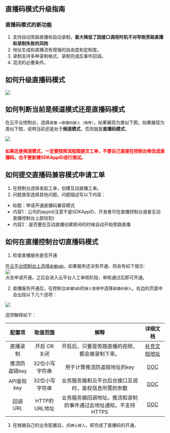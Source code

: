 ## 直播码模式升级指南

### 直播码模式的新功能

1. 支持自动旁路直播和自动录制，**极大降低了因接口调用时机不对导致旁路直播和录制失败的风险**
2. 地址生成和直播流有很强的自由度和定制度。
2. 录制支持多种录制格式、录制完成后事件回调。
3. 混流的必要条件。

## 如何升级直播码模式

![](http://imgcache.tce.fsphere.cn/static/mc.qcloudimg.com/static/img/2bcf5926caa034e205b96ad0b85bc24d/C9F9849C-7E9C-4BFA-85EB-CCC266F8B15F.png)<br/>

## 如何判断当前是频道模式还是直播码模式

在云平台控制台，选择`直播->直播码接入（推荐）`，如果展现为类似下图，如果展现为类似下图，说明当前还是处于**频道模式**，否则就是**直播码模式**。

![](http://imgcache.tce.fsphere.cn/static/mc.qcloudimg.com/static/img/488c132a42470912ec4c49091a041cb9/4.png)<br/>

#### <font color='red'>如果还是频道模式，一定要按照流程图提交工单，不要自己直接在控制台修改成直播码，也不要新建SDKAppID进行测试。</font>

## 如何提交直播码兼容模式申请工单

1. 在控制台选择发起工单，创建互动直播工单。
2. 问题类型选择其他问题，问题描述写以下内容：

* 标题：申请开通直播码兼容模式
* 内容1：公司的appid(注意不是SDKAppID，开发者可在直播控制台或者互动直播控制台上部找到)
* 内容2：是否要在互动直播创建房间的时候自动开始旁路直播

## 如何在直播控制台切直播码模式

1. 检查直播服务是否开通<br/>

在[云平台控制台上选择`直播`tab](http://console.tce.fsphere.cn/live)，如果服务还没有开通，则会有如下提示:<br/>
![](http://imgcache.tce.fsphere.cn/static/mc.qcloudimg.com/static/img/c40ff3b85b3ad9c0cb03170948d93555/image.png)<br/>
点击申请开通，之后会进入云平台人工审核阶段，审核通过后即可开通。

2. 直播服务开通后，在控制台`直播`tab的`接入管理`中选择`直播码接入`。右边的页面中会出现以下几个选项：<br/>

![](http://imgcache.tce.fsphere.cn/static/mc.qcloudimg.com/static/img/973b21b88bf24bf02eb276c8e0e9efb3/1.png)<br/>

选项解释如下：<br/>

配置项  | 取值范围 | 解释| 详细文档
:-----: | :-----: | :-----:|:-----: 
直播录制 | 开启 OR 关闭 | 开启后，只要是旁路直播的视频，都会被录制下来。|[补充文档地址](http://tce.fsphere.cn/document/product/454/7917)
推流防盗链key | 32位小写字符串 | 用于计算推流防盗链地址的key|[DOC](http://tce.fsphere.cn/document/product/454/7917)
API鉴权key | 32位小写字符串 | 业务服务器和云平台后台接口互调时，鉴权信息所需的参数|[DOC](http://tce.fsphere.cn/document/product/454/7920#.E5.AE.89.E5.85.A8.E6.A3.80.E6.9F.A5)
回调URL | HTTP的URL地址 | 业务服务器回调地址。推流和录制的事件通过此地址通知，不支持HTTPS|[DOC](http://tce.fsphere.cn/document/product/267/5957)

3. 在根据自己的业务配置后，点`确认接入`。即完成了直播码的开通。






